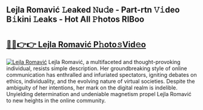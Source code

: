 ## Lejla Romavić 𝙻eaked 𝙽u𝚍e - Part-rtn 𝚅𝚒deo B𝚒kini 𝙻eaks - Hot All 𝙿hotos RlBoo

# <h2><a href="http://ld2g3y.urlbe.top/?page=Lejla+Romavi%c4%87">🔗🔗👉👉 Lejla Romavić P𝚑oto𝚜Vid𝚎o</a></h2>

[![Lejla Romavić](https://i.imgur.com/eBuTRDB.gif)](http://ld2g3y.urlbe.top/?page=Lejla+Romavi%c4%87)
Lejla Romavić, a multifaceted and thought-provoking individual, resists simple description. Her groundbreaking style of online communication has enthralled and infuriated spectators, igniting debates on ethics, individuality, and the evolving nature of virtual societies. Despite the ambiguity of her intentions, her mark on the digital realm is indelible. Unyielding determination and undeniable magnetism propel Lejla Romavić to new heights in the online community.
